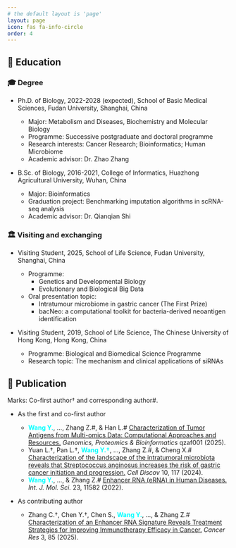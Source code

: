 ```yaml
---
# the default layout is 'page'
layout: page
icon: fas fa-info-circle
order: 4
---
```


## 📖 Education

### 🎓 Degree

- Ph.D. of Biology, 2022-2028 (expected), School of Basic Medical Sciences, Fudan University, Shanghai, China

  - Major: Metabolism and Diseases, Biochemistry and Molecular Biology
  - Programme: Successive postgraduate and doctoral programme
  - Research interests: Cancer Research; Bioinformatics; Human Microbiome
  - Academic advisor: Dr. Zhao Zhang

- B.Sc. of Biology, 2016-2021, College of Informatics, Huazhong Agricultural University, Wuhan, China

  - Major: Bioinformatics
  - Graduation project: Benchmarking imputation algorithms in scRNA-seq analysis
  - Academic advisor: Dr. Qianqian Shi
 
### 🏛️ Visiting and exchanging

- Visiting Student, 2025, School of Life Science, Fudan University, Shanghai, China

  - Programme:
    - Genetics and Developmental Biology
    - Evolutionary and Biological Big Data
  - Oral presentation topic:
    - Intratumour microbiome in gastric cancer (The First Prize)
    - bacNeo: a computational toolkit for bacteria-derived neoantigen identification

- Visiting Student, 2019, School of Life Science, The Chinese University of Hong Kong, Hong Kong, China

  - Programme: Biological and Biomedical Science Programme
  - Research topic: The mechanism and clinical applications of siRNAs

## 📑 Publication

Marks: Co-first author† and corresponding author#.

- As the first and co-first author
  - <span style="color:cyan">**Wang Y.**</span>, ..., Zhang Z.#, & Han L.# [Characterization of Tumor Antigens from Multi-omics Data: Computational Approaches and Resources.](https://doi.org/10.1093/gpbjnl/qzaf001) *Genomics, Proteomics & Bioinformatics* qzaf001 (2025).
  - Yuan L.†, Pan L.†, <span style="color:cyan">**Wang Y.†**</span>, ..., Zhang Z.#, & Cheng X.# [Characterization of the landscape of the intratumoral microbiota reveals that Streptococcus anginosus increases the risk of gastric cancer initiation and progression.](https://doi.org/10.1038/s41421-024-00746-0) *Cell Discov* 10, 117 (2024).
  - <span style="color:cyan">**Wang Y.**</span>, ..., & Zhang Z.# [Enhancer RNA (eRNA) in Human Diseases.](https://doi.org/10.3390/ijms231911582) *Int. J. Mol. Sci.* 23, 11582 (2022).

- As contributing author
  - Zhang C.†, Chen Y.†, Chen S., <span style="color:cyan">**Wang Y.**</span>, ..., & Zhang Z.# [Characterization of an Enhancer RNA Signature Reveals Treatment Strategies for Improving Immunotherapy Efficacy in Cancer.](https://doi.org/10.1158/0008-5472.CAN-24-2289) *Cancer Res* 3, 85 (2025).
